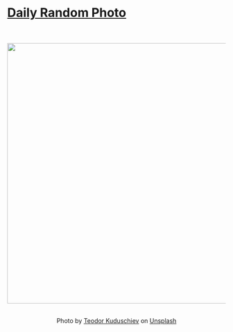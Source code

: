 # [Daily Random Photo](https://www.dailyrandomphoto.com/)

<div align="center">
  <br>
  <br>
  <a href="https://www.dailyrandomphoto.com/p/2021/2021-10-16/"><img src="https://images.unsplash.com/photo-1571147558584-8490ea37d7a9?crop=entropy&cs=tinysrgb&fit=max&fm=jpg&ixid=Mnw3NzUwOHwwfDF8cmFuZG9tfHx8fHx8fHx8MTYzNDM0MzUyNw&ixlib=rb-1.2.1&q=80&w=1080" width="600px"></a>
  <br>
  <br>
  <p class="has-text-grey">Photo by <a href="https://unsplash.com/@teodorpk?utm_source=Daily%20Random%20Photo&amp;utm_medium=referral" target="_blank" rel="noopener noreferrer">Teodor Kuduschiev</a> on <a href="https://unsplash.com/photos/-wpKuEZZUK8?utm_source=Daily%20Random%20Photo&amp;utm_medium=referral" target="_blank" rel="noopener noreferrer">Unsplash</a></p>
</div>
